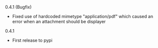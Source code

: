 
0.4.1 (Bugfix)
- Fixed use of hardcoded mimetype "application/pdf" which caused an error when an attachment should be displayer

0.4.1
- First release to pypi